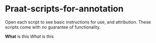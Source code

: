 # Praat-scripts-for-annotation
Open each script to see basic instructions for use, and attribution. These scripts come with no guarantee of functionality.

**What** is this 
*What* is this
